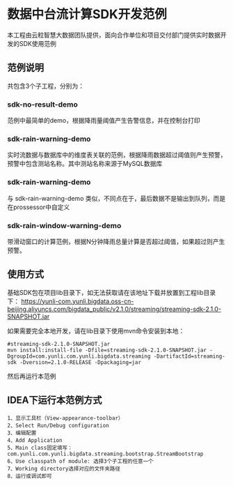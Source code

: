 # 数据中台流计算SDK开发范例

本工程由云粒智慧大数据团队提供，面向合作单位和项目交付部门提供实时数据开发的SDK使用范例


## 范例说明

共包含3个子工程，分别为：

### sdk-no-result-demo
范例中最简单的demo，根据降雨量阈值产生告警信息，并在控制台打印

### sdk-rain-warning-demo
实时流数据与数据库中的维度表关联的范例，根据降雨数据超过阈值则产生预警，预警中包含测站名称。其中测站名称来源于MySQL数据库

### sdk-rain-warning-demo
与 sdk-rain-warning-demo 类似，不同点在于，最后数据不是输出到队列，而是在prossessor中自定义

### sdk-rain-window-warning-demo
带滑动窗口的计算范例，根据N分钟降雨总量计算是否超过阈值，如果超过则产生预警。

## 使用方式

基础SDK包在项目lib目录下，如无法获取请在该地址下载并放置到工程lib目录下：
https://yunli-com.yunli.bigdata.oss-cn-beijing.aliyuncs.com/bigdata_public/v2.1.0/streaming/streaming-sdk-2.1.0-SNAPSHOT.jar

如果需要完全本地开发，请在lib目录下使用mvn命令安装到本地：

```
#streaming-sdk-2.1.0-SNAPSHOT.jar
mvn install:install-file -Dfile=streaming-sdk-2.1.0-SNAPSHOT.jar -DgroupId=com.yunli.com.yunli.bigdata.streaming -DartifactId=streaming-sdk -Dversion=2.1.0-RELEASE -Dpackaging=jar

```
然后再运行本范例

## IDEA下运行本范例方式

    1、显示工具栏（View-appearance-toolbar）
    2、Select Run/Debug configuration
    3、编辑配置
    4、Add Application
    5、Main class固定填写：com.yunli.com.yunli.bigdata.streaming.bootstrap.StreamBootstrap
    6、Use classpath of module: 选择3个子工程的任意一个
    7、Working directory选择对应的文件夹路径
    8、运行或调试即可